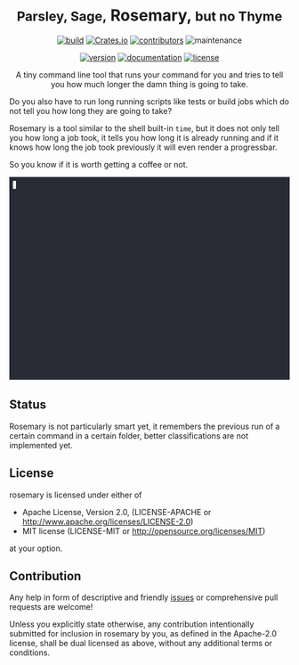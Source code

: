 <div align="center">

<h1>
<small>Parsley, Sage,</small>
<strong>Rosemary</strong>,
<small> but no Thyme </small>
</h1>

[![build](https://img.shields.io/github/actions/workflow/status/hoodie/rosemary/ci.yml?branch=main)](https://github.com/hoodie/notify-rust/actions?query=workflow%3A"Continuous+Integration")
[![Crates.io](https://img.shields.io/crates/d/rosemary)](https://crates.io/crates/rosemary)
[![contributors](https://img.shields.io/github/contributors/hoodie/rosemary)](https://github.com/hoodie/rosemary/graphs/contributors)
![maintenance](https://img.shields.io/maintenance/yes/2023)

[![version](https://img.shields.io/crates/v/rosemary)](https://crates.io/crates/rosemary/)
[![documentation](https://img.shields.io/badge/docs-latest-blue.svg)](https://docs.rs/rosemary/)
[![license](https://img.shields.io/crates/l/rosemary.svg?style=flat)](https://crates.io/crates/rosemary/)

A tiny command line tool that runs your command for you and tries to tell you how much longer the damn thing is going to take.

</div>

Do you also have to run long running scripts like tests or build jobs which do not tell you how long they are going to take?

Rosemary is a tool similar to the shell built-in `time`,
but it does not only tell you how long a job took,
it tells you how long it is already running and if it knows how long the job took previously it will even render a progressbar.

So you know if it is worth getting a coffee or not.

![rosemary demo](./rosemary.gif)

## Status

Rosemary is not particularly smart yet,
it remembers the previous run of a certain command in a certain folder,
better classifications are not implemented yet.

## License

rosemary is licensed under either of

- Apache License, Version 2.0, (LICENSE-APACHE or http://www.apache.org/licenses/LICENSE-2.0)
- MIT license (LICENSE-MIT or http://opensource.org/licenses/MIT)

at your option.

## Contribution

Any help in form of descriptive and friendly [issues](https://github.com/hoodie/rosemary/issues) or comprehensive pull requests are welcome!

Unless you explicitly state otherwise, any contribution intentionally submitted for inclusion in rosemary by you, as defined in the Apache-2.0 license, shall be dual licensed as above, without any additional terms or conditions.
